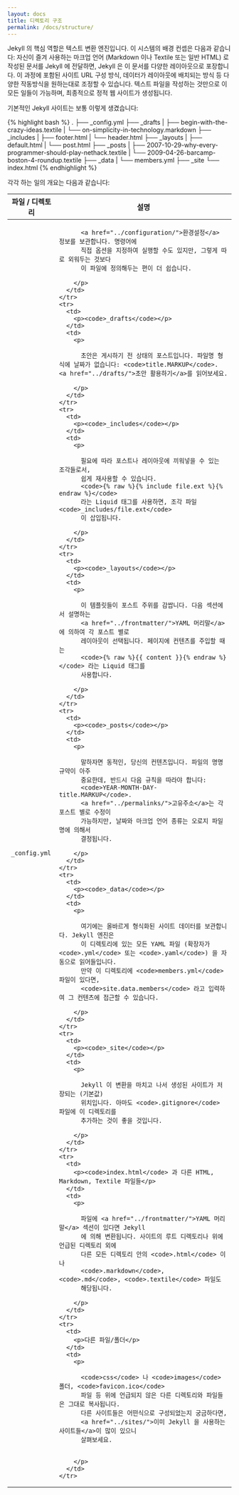 ```yaml
---
layout: docs
title: 디렉토리 구조
permalink: /docs/structure/
---
```


Jekyll 의 핵심 역할은 텍스트 변환 엔진입니다. 이 시스템의 배경 컨셉은 다음과
같습니다: 자신이 즐겨 사용하는 마크업 언어 (Markdown 이나 Textile 또는 일반
HTML) 로 작성된 문서를 Jekyll 에 전달하면, Jekyll 은 이 문서를 다양한
레이아웃으로 포장합니다. 이 과정에 포함된 사이트 URL 구성 방식, 데이터가
레이아웃에 배치되는 방식 등 다양한 작동방식을 원하는대로 조정할 수 있습니다.
텍스트 파일을 작성하는 것만으로 이 모든 일들이 가능하며, 최종적으로 정적 웹
사이트가 생성됩니다.

기본적인 Jekyll 사이트는 보통 이렇게 생겼습니다:

{% highlight bash %}
.
├── _config.yml
├── _drafts
|   ├── begin-with-the-crazy-ideas.textile
|   └── on-simplicity-in-technology.markdown
├── _includes
|   ├── footer.html
|   └── header.html
├── _layouts
|   ├── default.html
|   └── post.html
├── _posts
|   ├── 2007-10-29-why-every-programmer-should-play-nethack.textile
|   └── 2009-04-26-barcamp-boston-4-roundup.textile
├── _data
|   └── members.yml
├── _site
└── index.html
{% endhighlight %}

각각 하는 일의 개요는 다음과 같습니다:

<div class="mobile-side-scroller">
<table>
  <thead>
    <tr>
      <th>파일 / 디렉토리</th>
      <th>설명</th>
    </tr>
  </thead>
  <tbody>
    <tr>
      <td>
        <p><code>_config.yml</code></p>
      </td>
      <td>
        <p>

          <a href="../configuration/">환경설정</a> 정보를 보관합니다. 명령어에
          직접 옵션을 지정하여 실행할 수도 있지만, 그렇게 따로 외워두는 것보다
          이 파일에 정의해두는 편이 더 쉽습니다.

        </p>
      </td>
    </tr>
    <tr>
      <td>
        <p><code>_drafts</code></p>
      </td>
      <td>
        <p>

          초안은 게시하기 전 상태의 포스트입니다. 파일명 형식에 날짜가 없습니다: <code>title.MARKUP</code>. <a href="../drafts/">초안 활용하기</a>를 읽어보세요.

        </p>
      </td>
    </tr>
    <tr>
      <td>
        <p><code>_includes</code></p>
      </td>
      <td>
        <p>

          필요에 따라 포스트나 레이아웃에 끼워넣을 수 있는 조각들로서,
          쉽게 재사용할 수 있습니다.
          <code>{% raw %}{% include file.ext %}{% endraw %}</code>
          라는 Liquid 태그를 사용하면, 조각 파일 <code>_includes/file.ext</code>
          이 삽입됩니다.

        </p>
      </td>
    </tr>
    <tr>
      <td>
        <p><code>_layouts</code></p>
      </td>
      <td>
        <p>

          이 템플릿들이 포스트 주위를 감쌉니다. 다음 섹션에서 설명하는
          <a href="../frontmatter/">YAML 머리말</a>에 의하여 각 포스트 별로
          레이아웃이 선택됩니다. 페이지에 컨텐츠를 주입할 때는
          <code>{% raw %}{{ content }}{% endraw %}</code> 라는 Liquid 태그를
          사용합니다.

        </p>
      </td>
    </tr>
    <tr>
      <td>
        <p><code>_posts</code></p>
      </td>
      <td>
        <p>

          말하자면 동적인, 당신의 컨텐츠입니다. 파일의 명명 규약이 아주
          중요한데, 반드시 다음 규칙을 따라야 합니다:
          <code>YEAR-MONTH-DAY-title.MARKUP</code>.
          <a href="../permalinks/">고유주소</a>는 각 포스트 별로 수정이
          가능하지만, 날짜와 마크업 언어 종류는 오로지 파일명에 의해서
          결정됩니다.

        </p>
      </td>
    </tr>
    <tr>
      <td>
        <p><code>_data</code></p>
      </td>
      <td>
        <p>

          여기에는 올바르게 형식화된 사이트 데이터를 보관합니다. Jekyll 엔진은
          이 디렉토리에 있는 모든 YAML 파일 (확장자가 <code>.yml</code> 또는 <code>.yaml</code>) 을 자동으로 읽어들입니다.
          만약 이 디렉토리에 <code>members.yml</code> 파일이 있다면,
          <code>site.data.members</code> 라고 입력하여 그 컨텐츠에 접근할 수 있습니다.

        </p>
      </td>
    </tr>
    <tr>
      <td>
        <p><code>_site</code></p>
      </td>
      <td>
        <p>

          Jekyll 이 변환을 마치고 나서 생성된 사이트가 저장되는 (기본값)
          위치입니다. 아마도 <code>.gitignore</code> 파일에 이 디렉토리를
          추가하는 것이 좋을 것입니다.

        </p>
      </td>
    </tr>
    <tr>
      <td>
        <p><code>index.html</code> 과 다른 HTML, Markdown, Textile 파일들</p>
      </td>
      <td>
        <p>

          파일에 <a href="../frontmatter/">YAML 머리말</a> 섹션이 있다면 Jekyll
          에 의해 변환됩니다. 사이트의 루트 디렉토리나 위에 언급된 디렉토리 외에
          다른 모든 디렉토리 안의 <code>.html</code> 이나
          <code>.markdown</code>, <code>.md</code>, <code>.textile</code> 파일도
          해당됩니다.

        </p>
      </td>
    </tr>
    <tr>
      <td>
        <p>다른 파일/폴더</p>
      </td>
      <td>
        <p>

          <code>css</code> 나 <code>images</code> 폴더, <code>favicon.ico</code>
          파일 등 위에 언급되지 않은 다른 디렉토리와 파일들은 그대로 복사됩니다.
          다른 사이트들은 어떤식으로 구성되었는지 궁금하다면,
          <a href="../sites/">이미 Jekyll 을 사용하는 사이트들</a>이 많이 있으니
          살펴보세요.


        </p>
      </td>
    </tr>
  </tbody>
</table>
</div>
